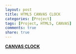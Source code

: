 ```yaml
---
layout: post
title: HTML5 CANVAS CLOCK
categories: [Project]
tags: [Project, HTML5, CANVAS]
comments: true
share: true
---
```


**[CANVAS CLOCK](/project/html/canvas/clock)**